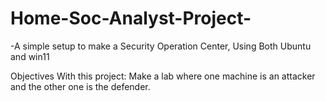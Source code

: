 # Home-Soc-Analyst-Project-
-A simple setup to make a Security Operation Center, Using Both Ubuntu and win11


Objectives With this project: Make a lab where one machine is an attacker and the other one is the defender.




